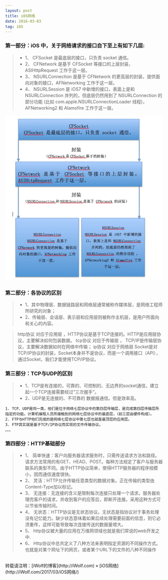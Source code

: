 ```yaml
---
layout: post
title: iOS网络
date: 2016-03-03
tag: iOS
---
```


### 第一部分：iOS 中，关于网络请求的接口自下至上有如下几层:

>* 1、 CFSocket 是最底层的接口，只负责 socket 通信。
>* 2、 CFNetwork 是基于 CFSocket 等接口的上层封装，ASIHttpRequest 工作于这一层。
>* 3、 NSURLConnection 是基于 CFNetwork 的更高层的封装，提供面向对象的接口，AFNetworking 工作于这一层。
>* 4、 NSURLSession 是 iOS7 中新增的接口，表面上是和 NSURLConnection 并列的，但底层仍然用到了 NSURLConnection 的部分功能 (比如 com.apple.NSURLConnectionLoader 线程)，AFNetworking2 和 Alamofire 工作于这一层。

<img src="/images/posts/IOS网络/IOS网络.png" >  

### 第二部分：各协议的区别

>* 1、其中物理层、数据链路层和网络层通常被称作媒体层，是网络工程师所研究的对象；
>* 2、传输层、会话层、表示层和应用层则被称作主机层，是用户所面向和关心的内容。

> http协议   对应于应用层 ，HTTP协议是基于TCP连接的。HTTP是应用层协议，主要解决如何包装数据。
> tcp协议    对应于传输层 ， TCP/IP是传输层协议，主要解决数据如何在网络中传输；
> ip协议     对应于网络层 
> Socket是对TCP/IP协议的封装，Socket本身并不是协议，而是一个调用接口（API），通过Socket，我们才能使用TCP/IP协议。

### 第三部分：TCP与UDP的区别

>* 1、TCP是有连接的，可靠的、可控制的、无边界的socket通信，建立起一个TCP连接需要经过“三次握手”。
>* 2、UDP是无连接的、不可靠的 数据报通信。但是效率高。

```
1. TCP、UDP是同一类，他们是位于网络七层协议中的第四层传输层，是完成第四层传输层所指定的功能。计算机编程人员所接触到的网络七层协议中的最底层，（前三层由硬件构成）。
2. FTP与HTTP他们完成的是网络七层协议中第七层也就是最顶层的应用层。
3. FTP其实就是基于TCP/IP协议而实现的文件传输协议。
。。。
```

### 第四部分：HTTP基础部分

>* 1、 简单快速：客户向服务器请求服务时，只需传送请求方法和路径。请求方法常用的有GET、HEAD、POST。每种方法规定了客户与服务器联系的类型不同。由于HTTP协议简单，使得HTTP服务器的程序规模小，因而通信速度很快。
>* 2、 灵活：HTTP允许传输任意类型的数据对象。正在传输的类型由Content-Type加以标记。
>* 3、 无连接：无连接的含义是限制每次连接只处理一个请求。服务器处理完客户的请求，并收到客户的应答后，即断开连接。采用这种方式可以节省传输时间。
>* 4、 无状态：HTTP协议是无状态协议。无状态是指协议对于事务处理没有记忆能力。缺少状态意味着如果后续处理需要前面的信息，则它必须重传，这样可能导致每次连接传送的数据量增大。 
>* 5、 http协议被大量的应用在万维网领域也就是我们常说的web开发之中.
>* 6、 Http协议中总共定义了八种方法来表明指定资源的不同操作方式。也就是对某个网址下的网页，或者某个URL下的文件的八种不同操作



<br>
转载请注明：[iWolf的博客](http://iWolf.com) » [iOS网络](http://iWolf.com/2017/03/iOS网络/)  


